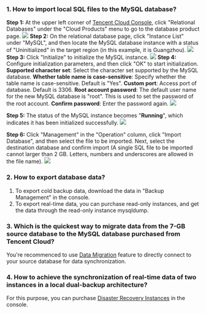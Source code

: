 ### 1. How to import local SQL files to the MySQL database?

**Step 1:** At the upper left corner of [Tencent Cloud Console](https://console.cloud.tencent.com/), click "Relational Databases" under the "Cloud Products" menu to go to the database product page.
![](//mc.qcloudimg.com/static/img/511cad3621447b36d204b87bf83bb09f/image.png)
**Step 2:** On the relational database page, click "Instance List" under "MySQL", and then locate the MySQL database instance with a status of "Uninitialized" in the target region (in this example, it is Guangzhou). 
![](//mc.qcloudimg.com/static/img/bc6f4a538ac4bf614e3a270338a7be4c/image.png)
**Step 3:** Click "Initialize" to initialize the MySQL instance.
![](//mc.qcloudimg.com/static/img/fe0ebd9776b6f920338e9436b82024a3/image.png)
**Step 4:** Configure initialization parameters, and then click "OK" to start initialization.
**Supported character set**: Select the character set supported by the MySQL database.
**Whether table name is case-sensitive**: Specify whether the table name is case-sensitive. Default is "Yes".
**Custom port**: Access port of database. Default is 3306.
**Root account password**: The default user name for the new MySQL database is "root". This is used to set the password of the root account.
**Confirm password**: Enter the password again.
![](//mc.qcloudimg.com/static/img/a1b69801dc18d284ef8b0f3ea777265b/image.png)

**Step 5:** The status of the MySQL instance becomes "**Running**", which indicates it has been initialized successfully.
![](//mc.qcloudimg.com/static/img/81234ad724b600506564d920b051ce3f/image.png)

**Step 6:** Click "Management" in the "Operation" column, click "Import Database", and then select the file to be imported. Next, select the destination database and confirm import (A single SQL file to be imported cannot larger than 2 GB. Letters, numbers and underscores are allowed in the file name).
![](//mc.qcloudimg.com/static/img/5cf4795c885ea7a699dcf5b94a4a725e/image.png)

### 2. How to export database data?
1. To export cold backup data, download the data in "Backup Management" in the console.
2. To export real-time data, you can purchase read-only instances, and get the data through the read-only instance mysqldump.

### 3. Which is the quickest way to migrate data from the 7-GB source database to the MySQL database purchased from Tencent Cloud?
You're recommenced to use [Data Migration](https://cloud.tencent.com/document/product/571/8710) feature to directly connect to your source database for data synchronization.

### 4. How to achieve the synchronization of real-time data of two instances in a local dual-backup architecture?
For this purpose, you can purchase [Disaster Recovery Instances](https://intl.cloud.tencent.com/document/product/236/7272) in the console.

